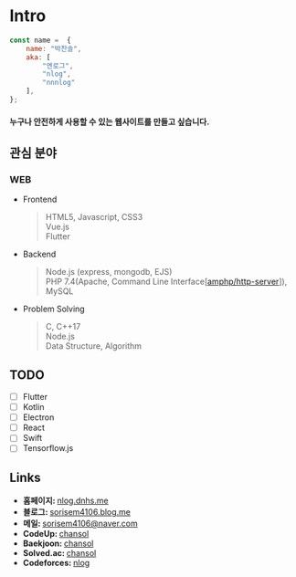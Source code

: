 # Intro
```js
const name =  {
	name: "박찬솔",
	aka: [
		"엔로그",
		"nlog",
		"nnnlog"
	],
};
```
#### 누구나 안전하게 사용할 수 있는 웹사이트를 만들고 싶습니다.


## 관심 분야
### WEB
* Frontend

  > HTML5, Javascript, CSS3<br>
  > Vue.js<br>
  > Flutter<br>
  
* Backend

  > Node.js (express, mongodb, EJS)<br>
  > PHP 7.4(Apache, Command Line Interface[[amphp/http-server](https://github.com/amphp/http-server)]), MySQL<br>
  
* Problem Solving

  > C, C++17<br>
  > Node.js<br>
  > Data Structure, Algorithm<br>
  
## TODO
* [ ] Flutter
* [ ] Kotlin
* [ ] Electron
* [ ] React
* [ ] Swift
* [ ] Tensorflow.js

## Links
* <b>홈페이지: </b> [nlog.dnhs.me](https://nlog.dnhs.me/)
* <b>블로그: </b> [sorisem4106.blog.me](https://sorisem4106.blog.me/)
* <b>메일: </b> sorisem4106@naver.com
* <b>CodeUp: </b>[chansol](https://codeup.kr/userinfo.php?user=chansol)
* <b>Baekjoon: </b>[chansol](https://www.acmicpc.net/user/chansol)
* <b>Solved.ac: </b>[chansol](https://solved.ac/chansol)
* <b>Codeforces: </b>[nlog](http://codeforces.com/profile/nlog)
